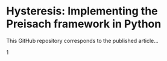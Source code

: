 # Hysteresis: Implementing the Preisach framework in Python

This GitHub repository corresponds to the published article...

1
